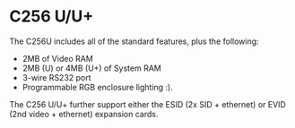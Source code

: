 # C256 U/U+

The C256U includes all of the standard features, plus the following:

* 2MB of Video RAM
* 2MB (U) or 4MB (U+) of System RAM
* 3-wire RS232 port
* Programmable RGB enclosure lighting :).

The C256 U/U+ further support either the ESID (2x SID + ethernet) or EVID (2nd video + ethernet) expansion cards.

